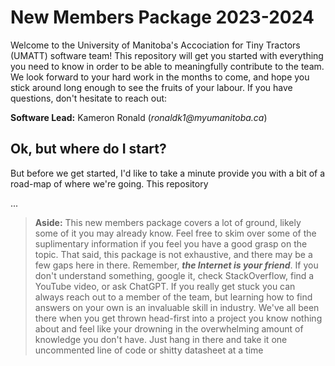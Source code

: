 # New Members Package 2023-2024

Welcome to the University of Manitoba's Accociation for Tiny Tractors (UMATT) software team! This repository will get you started with everything you need to know in order to be able to meaningfully contribute to the team. We look forward to your hard work in the months to come, and hope you stick around long enough to see the fruits of your labour. If you have questions, don't hesitate to reach out:

**Software Lead:** Kameron Ronald (_ronaldk1@myumanitoba.ca_)


## Ok, but where do I start?
But before we get started, I'd like to take a minute provide you with a bit of a road-map of where we're going. This repository 

...

> **Aside:** This new members package covers a lot of ground, likely some of it you may already know. Feel free to skim over some of the suplimentary information if you feel you have a good grasp on the topic. That said, this package is not exhaustive, and there may be a few gaps here in there. Remember, ***the Internet is your friend***. If you don't understand something, google it, check StackOverflow, find a YouTube video, or ask ChatGPT. If you really get stuck you can always reach out to a member of the team, but learning how to find answers on your own is an invaluable skill in industry. We've all been there when you get thrown head-first into a project you know nothing about and feel like your drowning in the overwhelming amount of knowledge you don't have. Just hang in there and take it one uncommented line of code or shitty datasheet at a time

## 
